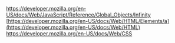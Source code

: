 https://developer.mozilla.org/en-US/docs/Web/JavaScript/Reference/Global_Objects/Infinity
[https://developer.mozilla.org/en-US/docs/Web/HTML/Elements/a](https://developer.mozilla.org/en-US/docs/Web/HTML)
https://developer.mozilla.org/en-US/docs/Web/CSS

